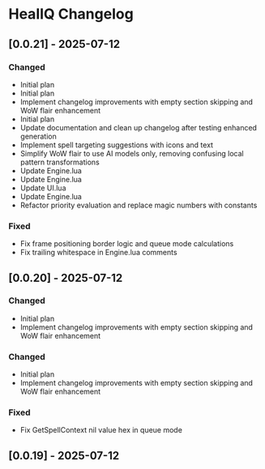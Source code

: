 # HealIQ Changelog

## [0.0.21] - 2025-07-12

### Changed
- Initial plan
- Initial plan
- Implement changelog improvements with empty section skipping and WoW flair enhancement
- Initial plan
- Update documentation and clean up changelog after testing enhanced generation
- Implement spell targeting suggestions with icons and text
- Simplify WoW flair to use AI models only, removing confusing local pattern transformations
- Update Engine.lua
- Update Engine.lua
- Update UI.lua
- Update Engine.lua
- Refactor priority evaluation and replace magic numbers with constants

### Fixed
- Fix frame positioning border logic and queue mode calculations
- Fix trailing whitespace in Engine.lua comments

## [0.0.20] - 2025-07-12

### Changed
- Initial plan
- Implement changelog improvements with empty section skipping and WoW flair enhancement

### Changed
- Initial plan
- Implement changelog improvements with empty section skipping and WoW flair enhancement

### Fixed
- Fix GetSpellContext nil value hex in queue mode

## [0.0.19] - 2025-07-12

